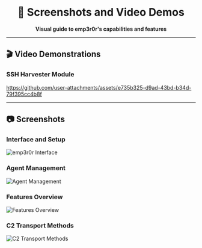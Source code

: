<div align="center">

# 📸 Screenshots and Video Demos

**Visual guide to emp3r0r's capabilities and features**

---

</div>

## 🎬 Video Demonstrations

### SSH Harvester Module

https://github.com/user-attachments/assets/e735b325-d9ad-43bd-b34d-79f395cc4b8f

---

## 📷 Screenshots

### Interface and Setup

![emp3r0r Interface](https://user-images.githubusercontent.com/10167884/162661854-a52fc5bc-b322-4099-8a06-8f2aaa76b3ea.png)

### Agent Management

![Agent Management](https://user-images.githubusercontent.com/10167884/163743855-6639c6aa-9b3a-4891-8845-1505236ac026.png)

### Features Overview

![Features Overview](https://user-images.githubusercontent.com/10167884/158535621-6c0ecbc5-47cb-4ad2-bbf6-4e625eef1f84.png)

### C2 Transport Methods

![C2 Transport Methods](./img/c2transports.png)
